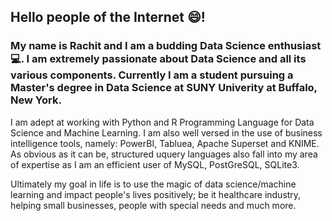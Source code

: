 ## Hello people of the Internet 😄!

### My name is Rachit and I am a budding Data Science enthusiast 💻. I am extremely passionate about Data Science and all its various components. Currently I am a student pursuing a Master's degree in Data Science at SUNY Univerity at Buffalo, New York.

I am adept at working with Python and R Programming Language for Data Science and Machine Learning. 
I am also well versed in the use of business intelligence tools, namely: PowerBI, Tabluea, Apache Superset and KNIME.
As obvious as it can be, structured uquery languages also fall into my area of expertise as I am an efficient user of MySQL, PostGreSQL, SQLite3.

Ultimately my goal in life is to use the magic of data science/machine learning and impact people's lives positively; be it healthcare industry, helping small businesses, people with special needs and much more.  
<!--
**rachitm7007/rachitm7007** is a ✨ _special_ ✨ repository because its `README.md` (this file) appears on your GitHub profile.

Here are some ideas to get you started:

- 🔭 I’m currently working on ...
- 🌱 I’m currently learning ...
- 👯 I’m looking to collaborate on ...
- 🤔 I’m looking for help with ...
- 💬 Ask me about ...
- 📫 How to reach me: ...
- 😄 Pronouns: ...
- ⚡ Fun fact: ...
-->
